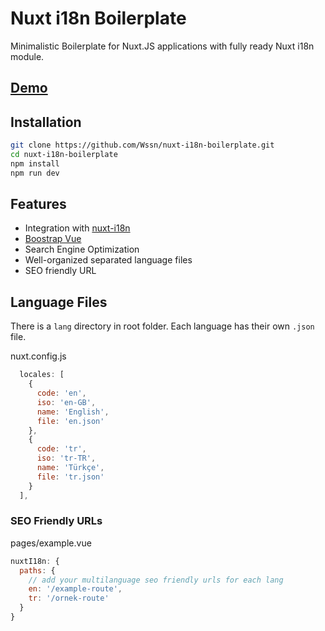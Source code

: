 # Nuxt i18n Boilerplate
Minimalistic Boilerplate for Nuxt.JS applications with fully ready Nuxt i18n module.


## [Demo](https://nuxt-i18n-boilerplate.now.sh)

## Installation

```sh
git clone https://github.com/Wssn/nuxt-i18n-boilerplate.git
cd nuxt-i18n-boilerplate
npm install
npm run dev
```


## Features
- Integration with [nuxt-i18n](https://nuxt-community.github.io/nuxt-i18n/)
- [Boostrap Vue](https://bootstrap-vue.js.org/)
- Search Engine Optimization
- Well-organized separated language files
- SEO friendly URL

## Language Files

There is a `lang` directory in root folder. Each language has their own `.json` file.

nuxt.config.js

```javascript
  locales: [
    {
      code: 'en',
      iso: 'en-GB',
      name: 'English',
      file: 'en.json'
    },
    {
      code: 'tr',
      iso: 'tr-TR',
      name: 'Türkçe',
      file: 'tr.json'
    }
  ],
```


### SEO Friendly URLs

pages/example.vue

```javascript
nuxtI18n: {
  paths: {
    // add your multilanguage seo friendly urls for each lang
    en: '/example-route',
    tr: '/ornek-route'
  }
}
```

